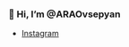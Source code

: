 ### 👋 Hi, I’m @ARAOvsepyan

- [Instagram](https://www.instagram.com/hovsepyan_araik/)

<!---
ARAOvsepyan/ARAOvsepyan is a ✨ special ✨ repository because its `README.md` (this file) appears on your GitHub profile.
You can click the Preview link to take a look at your changes.
--->
